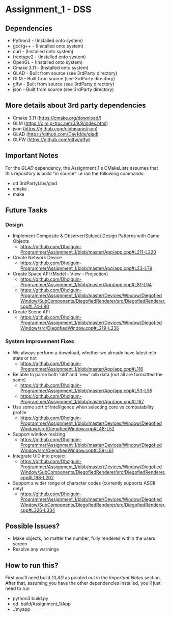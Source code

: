 # Assignment_1 - DSS

## Dependencies
* Python3 - (Installed onto system)
* gcc/g++ - (Installed onto system)
* curl - (Installed onto system)
* freetype2 - (Installed onto system)
* OpenGL - (Installed onto system)
* Cmake 3.11 - (Installed onto system)
* GLAD - Built from source (see 3rdParty directory)
* GLM - Built from source (see 3rdParty directory)
* glfw - Built from source (see 3rdParty directory)
* json - Built from source (see 3rdParty directory)

## More details about 3rd party dependencies
* Cmake 3.11 (https://cmake.org/download/)
* GLM (https://glm.g-truc.net/0.9.9/index.html)
* json (https://github.com/nlohmann/json)
* GLAD (https://github.com/Dav1dde/glad)
* GLFW (https://github.com/glfw/glfw)

## Important Notes
For the *GLAD* dependency, the Assignment_1's CMakeLists assumes that this repository is build "in source"
i.e ran the following commands: 
* cd 3rdPartyLibs/glad
* cmake .
* make

## Future Tasks
### Design
  * Implement Composite & Observer/Subject Design Patterns with Game Objects
    * https://github.com/Dholguin-Programmer/Assignment_1/blob/master/App/app.cpp#L211-L220
  * Create Network Device
    * https://github.com/Dholguin-Programmer/Assignment_1/blob/master/App/app.cpp#L23-L79
  * Create Space API (Model - View - Projection)
    * https://github.com/Dholguin-Programmer/Assignment_1/blob/master/App/app.cpp#L81-L94
    * https://github.com/Dholguin-Programmer/Assignment_1/blob/master/Devices/Window/DiegofiedWindow/SubComponents/DiegofiedRenderer/src/DiegofiedRenderer.cpp#L74-L80
  * Create Scene API
    * https://github.com/Dholguin-Programmer/Assignment_1/blob/master/Devices/Window/DiegofiedWindow/src/DiegofiedWindow.cpp#L219-L236
### System Improvement Fixes
* We always perform a download, whether we already have latest mlb stats or not
  * https://github.com/Dholguin-Programmer/Assignment_1/blob/master/App/app.cpp#L116 
* Be able to parse both 'old' and 'new' mlb data (not all are formatted the same)
  * https://github.com/Dholguin-Programmer/Assignment_1/blob/master/App/app.cpp#L53-L55
  * https://github.com/Dholguin-Programmer/Assignment_1/blob/master/App/app.cpp#L167
* Use some sort of intelligence when selecting core vs compatability profile
  * https://github.com/Dholguin-Programmer/Assignment_1/blob/master/Devices/Window/DiegofiedWindow/src/DiegofiedWindow.cpp#L48-L52
* Support window resizing
  * https://github.com/Dholguin-Programmer/Assignment_1/blob/master/Devices/Window/DiegofiedWindow/src/DiegofiedWindow.cpp#L59-L61
* Integrate UID into project
  * https://github.com/Dholguin-Programmer/Assignment_1/blob/master/Devices/Window/DiegofiedWindow/SubComponents/DiegofiedRenderer/src/DiegofiedRenderer.cpp#L198-L202
* Support a wider range of character codes (currently supports ASCII only)
  * https://github.com/Dholguin-Programmer/Assignment_1/blob/master/Devices/Window/DiegofiedWindow/SubComponents/DiegofiedRenderer/src/DiegofiedRenderer.cpp#L326-L334

## Possible Issues? 
* Make objects, no matter the number, fully rendered within the users screen 
* Resolve any warnings

## How to run this?
First you'll need build *GLAD* as pointed out in the *Important Notes* section. 
After that, assuming you have the other dependencies installed, you'll just need to run
* python3 build.py
* cd .build/Assignment_1/App
* ./myapp